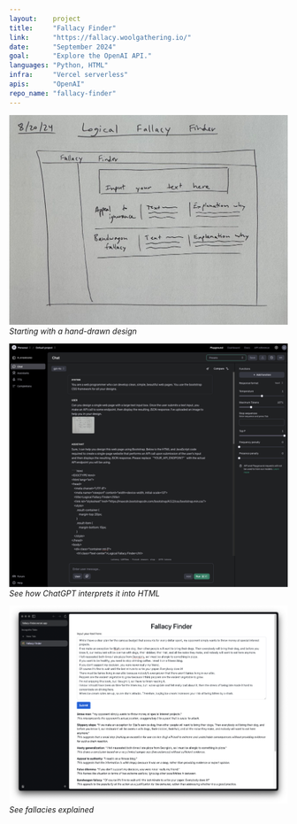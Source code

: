```yaml
---
layout:    project
title:     "Fallacy Finder"
link:      "https://fallacy.woolgathering.io/"
date:      "September 2024"
goal:      "Explore the OpenAI API."
languages: "Python, HTML"
infra:     "Vercel serverless"
apis:      "OpenAI"
repo_name: "fallacy-finder"
---
```


![See how ChatGPT interprets it into HTML](../assets/2024-08-20-fallacy-finder.jpeg)
*Starting with a hand-drawn design*

![See fallacies explained](../assets/2024-08-22-fallacy-finder-chatgpt-creates-a-webpage.png)
*See how ChatGPT interprets it into HTML*

![Starting with a hand-drawn design](../assets/2024-09-02-fallacy-finder-completed.png)
*See fallacies explained*
